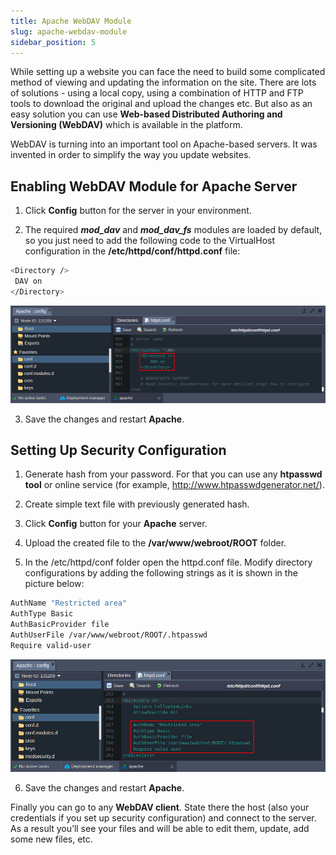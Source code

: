 ```yaml
---
title: Apache WebDAV Module
slug: apache-webdav-module
sidebar_position: 5
---
```


<!-- ## Apache WebDav Module -->

While setting up a website you can face the need to build some complicated method of viewing and updating the information on the site. There are lots of solutions - using a local copy, using a combination of HTTP and FTP tools to download the original and upload the changes etc. But also as an easy solution you can use **Web-based Distributed Authoring and Versioning (WebDAV)** which is available in the platform.

WebDAV is turning into an important tool on Apache-based servers. It was invented in order to simplify the way you update websites.

## Enabling WebDAV Module for Apache Server

1. Click **Config** button for the server in your environment.

2. The required ***mod_dav*** and ***mod_dav_fs*** modules are loaded by default, so you just need to add the following code to the VirtualHost configuration in the **/etc/httpd/conf/httpd.conf** file:

```bash
<Directory />
 DAV on  
</Directory>
```

<div style={{
    display:'flex',
    justifyContent: 'center',
    margin: '0 0 1rem 0'
}}>

![Locale Dropdown](./img/ApacheWebDavModule/01-enable-webdav-module.png)

</div>

3. Save the changes and restart **Apache**.

## Setting Up Security Configuration

1. Generate hash from your password. For that you can use any **htpasswd tool** or online service (for example, http://www.htpasswdgenerator.net/).

2. Create simple text file with previously generated hash.

3. Click **Config** button for your **Apache** server.

4. Upload the created file to the **/var/www/webroot/ROOT** folder.

5. In the /etc/httpd/conf folder open the httpd.conf file. Modify directory configurations by adding the following strings as it is shown in the picture below:

```bash
AuthName "Restricted area"   
AuthType Basic   
AuthBasicProvider file   
AuthUserFile /var/www/webroot/ROOT/.htpasswd   
Require valid-user
```

<div style={{
    display:'flex',
    justifyContent: 'center',
    margin: '0 0 1rem 0'
}}>

![Locale Dropdown](./img/ApacheWebDavModule/02-apache-security-configuration.png)

</div>

6. Save the changes and restart **Apache**.

Finally you can go to any **WebDAV client**. State there the host (also your credentials if you set up security configuration) and connect to the server. As a result you’ll see your files and will be able to edit them, update, add some new files, etc.